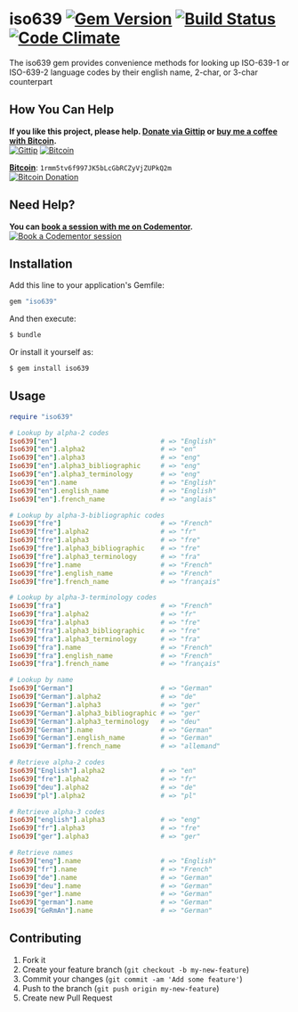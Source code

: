 # iso639 [![Gem Version](http://img.shields.io/gem/v/iso639.svg)](http://badge.fury.io/rb/iso639) [![Build Status](https://travis-ci.org/rmm5t/iso639.svg?branch=master)](https://travis-ci.org/rmm5t/iso639) [![Code Climate](http://img.shields.io/codeclimate/github/rmm5t/iso639.svg)](https://codeclimate.com/github/rmm5t/iso639)

The iso639 gem provides convenience methods for looking up ISO-639-1 or
ISO-639-2 language codes by their english name, 2-char, or 3-char counterpart

## How You Can Help

**If you like this project, please help. [Donate via Gittip][gittip] or [buy me a coffee with Bitcoin][bitcoin].**<br>
[![Gittip](http://img.shields.io/gittip/rmm5t.svg)][gittip]
[![Bitcoin](http://img.shields.io/badge/bitcoin-buy%20me%20a%20coffee-brightgreen.svg)][bitcoin]

**[Bitcoin][bitcoin]**: `1rmm5tv6f997JK5bLcGbRCZyVjZUPkQ2m`<br>
[![Bitcoin Donation][bitcoin-qr-small]][bitcoin-qr-big]

## Need Help?

**You can [book a session with me on Codementor][codementor].**<br>
[![Book a Codementor session](http://img.shields.io/badge/codementor-book%20a%20session-orange.svg)][codementor]

[gittip]: https://www.gittip.com/rmm5t/ "Donate to rmm5t for open source!"
[bitcoin]: https://blockchain.info/address/1rmm5tv6f997JK5bLcGbRCZyVjZUPkQ2m "Buy rmm5t a coffee for open source!"
[bitcoin-scheme]: bitcoin:1rmm5tv6f997JK5bLcGbRCZyVjZUPkQ2m?amount=0.01&label=Coffee%20to%20rmm5t%20for%20Open%20Source "Buy rmm5t a coffee for open source!"
[bitcoin-qr-small]: http://chart.apis.google.com/chart?cht=qr&chs=150x150&chl=bitcoin%3A1rmm5tv6f997JK5bLcGbRCZyVjZUPkQ2m%3Famount%3D0.01%26label%3DCoffee%2520to%2520rmm5t%2520for%2520Open%2520Source
[bitcoin-qr-big]: http://chart.apis.google.com/chart?cht=qr&chs=500x500&chl=bitcoin%3A1rmm5tv6f997JK5bLcGbRCZyVjZUPkQ2m%3Famount%3D0.01%26label%3DCoffee%2520to%2520rmm5t%2520for%2520Open%2520Source
[codementor]: https://www.codementor.io/rmm5t?utm_campaign=profile&utm_source=button-rmm5t&utm_medium=shields "Book a session with rmm5t on Codementor!"

## Installation

Add this line to your application's Gemfile:

```ruby
gem "iso639"
```

And then execute:

```bash
$ bundle
```

Or install it yourself as:

```bash
$ gem install iso639
```

## Usage

```ruby
require "iso639"

# Lookup by alpha-2 codes
Iso639["en"]                          # => "English"
Iso639["en"].alpha2                   # => "en"
Iso639["en"].alpha3                   # => "eng"
Iso639["en"].alpha3_bibliographic     # => "eng"
Iso639["en"].alpha3_terminology       # => "eng"
Iso639["en"].name                     # => "English"
Iso639["en"].english_name             # => "English"
Iso639["en"].french_name              # => "anglais"

# Lookup by alpha-3-bibliographic codes
Iso639["fre"]                         # => "French"
Iso639["fre"].alpha2                  # => "fr"
Iso639["fre"].alpha3                  # => "fre"
Iso639["fre"].alpha3_bibliographic    # => "fre"
Iso639["fre"].alpha3_terminology      # => "fra"
Iso639["fre"].name                    # => "French"
Iso639["fre"].english_name            # => "French"
Iso639["fre"].french_name             # => "français"

# Lookup by alpha-3-terminology codes
Iso639["fra"]                         # => "French"
Iso639["fra"].alpha2                  # => "fr"
Iso639["fra"].alpha3                  # => "fre"
Iso639["fra"].alpha3_bibliographic    # => "fre"
Iso639["fra"].alpha3_terminology      # => "fra"
Iso639["fra"].name                    # => "French"
Iso639["fra"].english_name            # => "French"
Iso639["fra"].french_name             # => "français"

# Lookup by name
Iso639["German"]                      # => "German"
Iso639["German"].alpha2               # => "de"
Iso639["German"].alpha3               # => "ger"
Iso639["German"].alpha3_bibliographic # => "ger"
Iso639["German"].alpha3_terminology   # => "deu"
Iso639["German"].name                 # => "German"
Iso639["German"].english_name         # => "German"
Iso639["German"].french_name          # => "allemand"

# Retrieve alpha-2 codes
Iso639["English"].alpha2              # => "en"
Iso639["fre"].alpha2                  # => "fr"
Iso639["deu"].alpha2                  # => "de"
Iso639["pl"].alpha2                   # => "pl"

# Retrieve alpha-3 codes
Iso639["english"].alpha3              # => "eng"
Iso639["fr"].alpha3                   # => "fre"
Iso639["ger"].alpha3                  # => "ger"

# Retrieve names
Iso639["eng"].name                    # => "English"
Iso639["fr"].name                     # => "French"
Iso639["de"].name                     # => "German"
Iso639["deu"].name                    # => "German"
Iso639["ger"].name                    # => "German"
Iso639["german"].name                 # => "German"
Iso639["GeRmAn"].name                 # => "German"
```

## Contributing

1. Fork it
2. Create your feature branch (`git checkout -b my-new-feature`)
3. Commit your changes (`git commit -am 'Add some feature'`)
4. Push to the branch (`git push origin my-new-feature`)
5. Create new Pull Request
